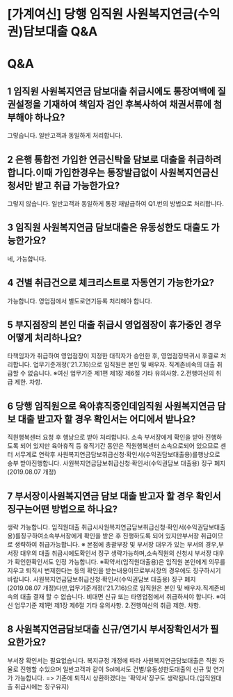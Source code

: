 # [가계여신] 당행 임직원 사원복지연금(수익권)담보대출 Q&A
# Q&A
## 1 임직원 사원복지연금 담보대출 취급시에도 통장여백에 질권설정을 기재하여 책임자 검인 후복사하여 채권서류에 첨부해야 하나요?
그렇습니다.
일반고객과 동일하게 처리합니다.
## 2 은행 통합전 가입한 연금신탁을 담보로 대출을 취급하려 합니다.이때 가입한경우는 통장발급없이 사원복지연금신청서만 받고 취급 가능한가요?
그렇지 않습니다.
일반고객과 동일하게 통장 재발급하여 Q1.번의 방법으로 처리합니다.
## 3 임직원 사원복지연금 담보대출은 유동성한도 대출도 가능한가요?
네, 가능합니다.
## 4 건별 취급건으로 체크리스트로 자동연기 가능한가요?
가능합니다.
영업점에서 별도로연기등록 처리해야 합니다.
## 5 부지점장의 본인 대출 취급시 영업점장이 휴가중인 경우 어떻게 처리하나요?
타책임자가 취급하여 영업점장이 지정한 대직자가 승인한 후, 영업점장복귀시 후결로 처리합니다.
업무기준개정('21.7.16)으로 임직원은 본인 및 배우자. 직계존비속의 대출 취급할 수 없습니다.
※여신 업무기준 제1편 제1장 제6절 기타 유의사항. 2.전행여신의 취급 제한. 차항.
## 6 당행 임직원으로 육아휴직중인데임직원 사원복지연금 담보 대출 받고자 할 경우 확인서는 어디에서 받나요?
직원행복센터 요청 후 행낭으로 받아 처리합니다.
소속 부서장에게 확인을 받아 진행하도록 되어 있지만 육아휴직 등 휴직기간 동안은 직원행복센터
소속으로되어 있으므로 센터 서무계로 연락후
사원복지연금담보취급신청·확인서(수익권담보대출용)를행낭으로 송부 받아진행합니다.
사원복지연금담보취급신청·확인서(수익권담보 대출용) 징구 폐지 (2019.08.07 개정)
## 7 부서장이사원복지연금 담보 대출 받고자 할 경우 확인서 징구는어떤 방법으로 하나요?
생략 가능합니다.
임직원대출 취급시사원복지연금담보취급신청·확인서(수익권담보대출용)를징구하여소속부서장에게 확인을 받은 후
진행하도록 되어 있지만부서장 취급이므로 생략하여 취급가능합니다.
※ 본점에 총괄부장 및 부서장 대우가 있는 부서의 경우,부서장 대우의 대출 취급시에도확인서 징구
생략가능하며,소속직원의 신청시 부서장 대우가 확인한확인서도 인정 가능합니다.
※확약서(임직원대출용)은 임직원 본인에게 의무를 지우고 퇴직시 변제한다는 등의 확인을 받는내용이므로부서장의 경우에도 징구하시기 바랍니다.
사원복지연금담보취급신청·확인서(수익권담보 대출용) 징구 폐지 (2019.08.07 개정)다만,업무기준개정('21.7.16)으로 임직원은 본인 및 배우자.직계존비속의 대출 결재 할 수 없습니다.
비대면 신규 또는 타영업점에서 취급하셔야 합니다.
※여신 업무기준 제1편 제1장 제6절 기타 유의사항. 2.전행여신의 취급 제한. 차항.
## 8 사원복지연금담보대출 신규/연기시 부서장확인서가 필요한가요?
부서장 확인서는 필요없습니다.
복지규정 개정에 따라 사원복지연금담보대출은 직원 자율로 진행할 수있으며 일반고객과 같이 Sol에서도 건별/유동성한도대출의 신규 및 연기가 가능합니다.
=> 기존에 퇴직시 상환하겠다는 '확약서'징구도 생략됩니다.(임직원대출 취급시에는 징구유지)
